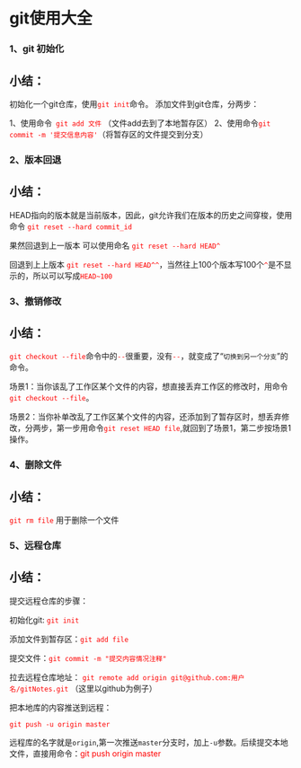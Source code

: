 # git使用大全
### 1、git 初始化
## 小结：
初始化一个git仓库，使用<font style="color:red">`git init`</font>命令。
添加文件到git仓库，分两步：

1、使用命令<font style="color:red;">` git add 文件` </font>（文件add去到了本地暂存区）
2、使用命令<font style="color:red;">`git commit -m '提交信息内容'`</font>（将暂存区的文件提交到分支）

### 2、版本回退

## 小结：

HEAD指向的版本就是当前版本，因此，git允许我们在版本的历史之间穿梭，使用命令 <font style="color:red;">`git reset --hard commit_id `</font>

果然回退到上一版本 可以使用命名 <font style="color:red;">`git reset --hard HEAD^`</font>

回退到上上版本 <font style="color:red;">`git reset --hard HEAD^^`</font>，当然往上100个版本写100个<font style="color:red;">`^`</font>是不显示的，所以可以写成<font style="color:red;">`HEAD~100`</font>

### 3、撤销修改

## 小结：

<font style="color:red;">`git checkout --file`</font>命令中的<font style="color:red;">`--`</font>很重要，没有<font style="color:red;">`--`</font>，就变成了“`切换到另一个分支`”的命令。

场景1：当你该乱了工作区某个文件的内容，想直接丢弃工作区的修改时，用命令<font style="color:red;">`git checkout --file`</font>。

场景2：当你补单改乱了工作区某个文件的内容，还添加到了暂存区时，想丢弃修改，分两步，第一步用命令<font style="color:red;">`git reset HEAD file`</font>,就回到了场景1，第二步按场景1操作。

### 4、删除文件

## 小结：

<font style="color:red;">`git rm file`</font> 用于删除一个文件

### 5、远程仓库

## 小结：

提交远程仓库的步骤：

初始化git: <font style="color:red;">`git init`</font>

添加文件到暂存区：<font style="color:red">`git add file`</font>

提交文件：<font style="color:red;">`git commit -m "提交内容情况注释"`</font>

拉去远程仓库地址：
<font style="color:red;">`git remote add origin git@github.com:用户名/gitNotes.git`</font>  （这里以github为例子）

把本地库的内容推送到远程：

<font style="color:red;">`git push -u origin master`</font>

远程库的名字就是`origin`,第一次推送`master`分支时，加上`-u`参数。后续提交本地文件，直接用命令：<font style="color:red;">git push origin master</font>







